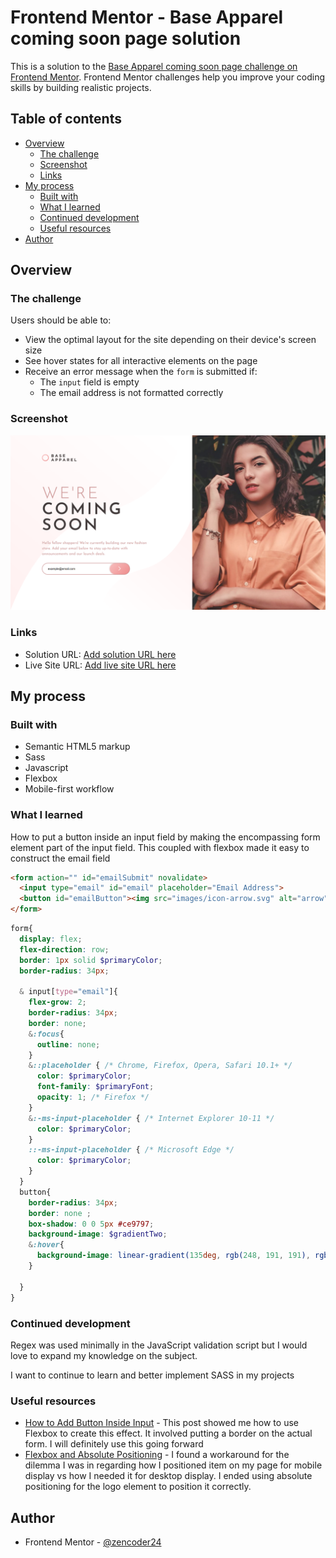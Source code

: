 # Frontend Mentor - Base Apparel coming soon page solution

This is a solution to the [Base Apparel coming soon page challenge on Frontend Mentor](https://www.frontendmentor.io/challenges/base-apparel-coming-soon-page-5d46b47f8db8a7063f9331a0). Frontend Mentor challenges help you improve your coding skills by building realistic projects. 

## Table of contents

- [Overview](#overview)
  - [The challenge](#the-challenge)
  - [Screenshot](#screenshot)
  - [Links](#links)
- [My process](#my-process)
  - [Built with](#built-with)
  - [What I learned](#what-i-learned)
  - [Continued development](#continued-development)
  - [Useful resources](#useful-resources)
- [Author](#author)




## Overview

### The challenge

Users should be able to:

- View the optimal layout for the site depending on their device's screen size
- See hover states for all interactive elements on the page
- Receive an error message when the `form` is submitted if:
  - The `input` field is empty
  - The email address is not formatted correctly

### Screenshot


![Desktop](./screenshot-desktop.png)



### Links

- Solution URL: [Add solution URL here](https://your-solution-url.com)
- Live Site URL: [Add live site URL here](https://your-live-site-url.com)

## My process

### Built with

- Semantic HTML5 markup
- Sass
- Javascript
- Flexbox
- Mobile-first workflow




### What I learned

How to put a button inside an input field by making the encompassing form element part of the input field. This coupled with flexbox made it easy to construct the email field

```html
<form action="" id="emailSubmit" novalidate>
  <input type="email" id="email" placeholder="Email Address">
  <button id="emailButton"><img src="images/icon-arrow.svg" alt="arrow"></button>
</form>
```
```scss
form{
  display: flex;
  flex-direction: row;
  border: 1px solid $primaryColor;
  border-radius: 34px;

  & input[type="email"]{
    flex-grow: 2;
    border-radius: 34px;
    border: none;
    &:focus{
      outline: none;
    }
    &::placeholder { /* Chrome, Firefox, Opera, Safari 10.1+ */
      color: $primaryColor;
      font-family: $primaryFont;
      opacity: 1; /* Firefox */
    }
    &:-ms-input-placeholder { /* Internet Explorer 10-11 */
      color: $primaryColor;
    }
    ::-ms-input-placeholder { /* Microsoft Edge */
      color: $primaryColor;
    }
  }
  button{
    border-radius: 34px;
    border: none ;
    box-shadow: 0 0 5px #ce9797;
    background-image: $gradientTwo;
    &:hover{
      background-image: linear-gradient(135deg, rgb(248, 191, 191), rgb(248, 191, 191));
    }

  }
}

```

### Continued development
Regex was used minimally in the JavaScript validation script but I would love to expand my knowledge on the subject.

I want to continue to learn and better implement SASS in my projects


### Useful resources

- [How to Add Button Inside Input](https://stackoverflow.com/questions/15314407/how-to-add-button-inside-input) - This post showed me how to use Flexbox to create this effect. It involved putting a border on the actual form. I will definitely use this going forward
- [Flexbox and Absolute Positioning](https://chenhuijing.com/blog/flexbox-and-absolute-positioning/) - I found a workaround for the dilemma I was in regarding how I positioned item on my page for mobile display vs how I needed it for desktop display. I ended using absolute positioning for the logo element to position it correctly. 
## Author

- Frontend Mentor - [@zencoder24](https://www.frontendmentor.io/profile/zencoder24)


